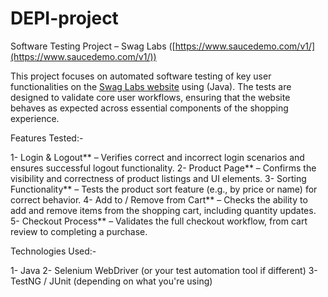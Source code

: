 # DEPI-project
Software Testing Project – Swag Labs ([https://www.saucedemo.com/v1/](https://www.saucedemo.com/v1/))

This project focuses on automated software testing of key user functionalities on the [Swag Labs website](https://www.saucedemo.com/v1/) using (Java). The tests are designed to validate core user workflows, ensuring that the website behaves as expected across essential components of the shopping experience.

 Features Tested:-

1- Login & Logout** – Verifies correct and incorrect login scenarios and ensures successful logout functionality.
2- Product Page** – Confirms the visibility and correctness of product listings and UI elements.
3- Sorting Functionality** – Tests the product sort feature (e.g., by price or name) for correct behavior.
4- Add to / Remove from Cart** – Checks the ability to add and remove items from the shopping cart, including quantity updates.
5- Checkout Process** – Validates the full checkout workflow, from cart review to completing a purchase.

 Technologies Used:-

1- Java
2- Selenium WebDriver (or your test automation tool if different)
3- TestNG / JUnit (depending on what you're using)
